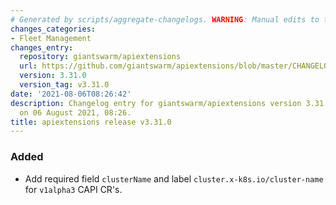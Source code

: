 ```yaml
---
# Generated by scripts/aggregate-changelogs. WARNING: Manual edits to this files will be overwritten.
changes_categories:
- Fleet Management
changes_entry:
  repository: giantswarm/apiextensions
  url: https://github.com/giantswarm/apiextensions/blob/master/CHANGELOG.md#3310---2021-08-06
  version: 3.31.0
  version_tag: v3.31.0
date: '2021-08-06T08:26:42'
description: Changelog entry for giantswarm/apiextensions version 3.31.0, published
  on 06 August 2021, 08:26.
title: apiextensions release v3.31.0
---
```


### Added
- Add required field `clusterName` and label `cluster.x-k8s.io/cluster-name` for `v1alpha3` CAPI CR's.
